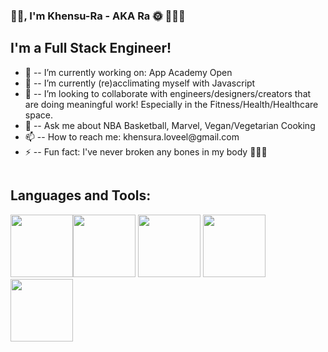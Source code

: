 ### 👋🏾, I'm Khensu-Ra - AKA Ra  🌞 👨🏾‍💻 

## I'm a Full Stack Engineer!

<ul>
  <li> 🔭 -- I’m currently working on: App Academy Open </li>
  <li> 🌱 -- I’m currently (re)acclimating myself with Javascript</li>
  <li> 👯  -- I’m looking to collaborate with engineers/designers/creators that are doing meaningful work! Especially in the Fitness/Health/Healthcare space. </li>
  <li> 💬  -- Ask me about NBA Basketball, Marvel, Vegan/Vegetarian Cooking </li>
  <li> 📫  -- How to reach me: khensura.loveel@gmail.com </li>
  <li> ⚡ -- Fun fact: I've never broken any bones in my body 🤷🏾‍♂️ </li>
</ul>

```html
```
## Languages and Tools:
 <img src="https://cdn.jsdelivr.net/npm/programming-languages-logos/src/javascript/javascript.png" height="100"><img src="https://cdn.jsdelivr.net/npm/programming-languages-logos/src/html/html.png" height="100">
  <img src="https://cdn.jsdelivr.net/npm/programming-languages-logos/src/python/python.png" height="100"> 
  <img src="https://cdn.jsdelivr.net/npm/programming-languages-logos/src/swift/swift.png" height="100">
  <img src="https://cdn.jsdelivr.net/npm/programming-languages-logos/src/css/css.png" height="100">
